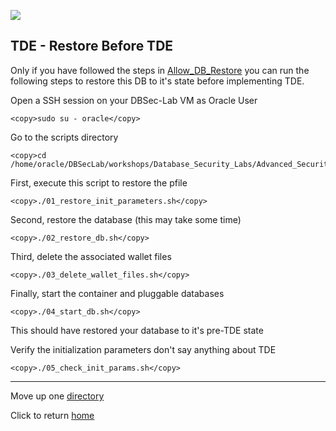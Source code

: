 ![](../../../../images/banner_ASO.PNG)

## TDE - Restore Before TDE

Only if you have followed the steps in [Allow_DB_Restore](../Allow_DB_Restore/README.md) you can run the following steps to restore this DB to it's state before implementing TDE.


Open a SSH session on your DBSec-Lab VM as Oracle User

````
<copy>sudo su - oracle</copy>
````

Go to the scripts directory

````
<copy>cd /home/oracle/DBSecLab/workshops/Database_Security_Labs/Advanced_Security/TDE/Restore_Before_TDE</copy>
````

First, execute this script to restore the pfile

````
<copy>./01_restore_init_parameters.sh</copy>
````

Second, restore the database (this may take some time)

````
<copy>./02_restore_db.sh</copy>
````

Third, delete the associated wallet files

````
<copy>./03_delete_wallet_files.sh</copy>
````

Finally, start the container and pluggable databases

````
<copy>./04_start_db.sh</copy>
````

This should have restored your database to it's pre-TDE state

Verify the initialization parameters don't say anything about TDE

````
<copy>./05_check_init_params.sh</copy>
````

---
Move up one [directory](../README.md)

Click to return [home](/README.md)
